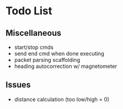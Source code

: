 # Todo List

## Miscellaneous
* start/stop cmds
* send end cmd when done executing
* packet parsing scaffolding
* heading autocorrection w/ magnetometer

## Issues
* distance calculation (too low/high = 0)

